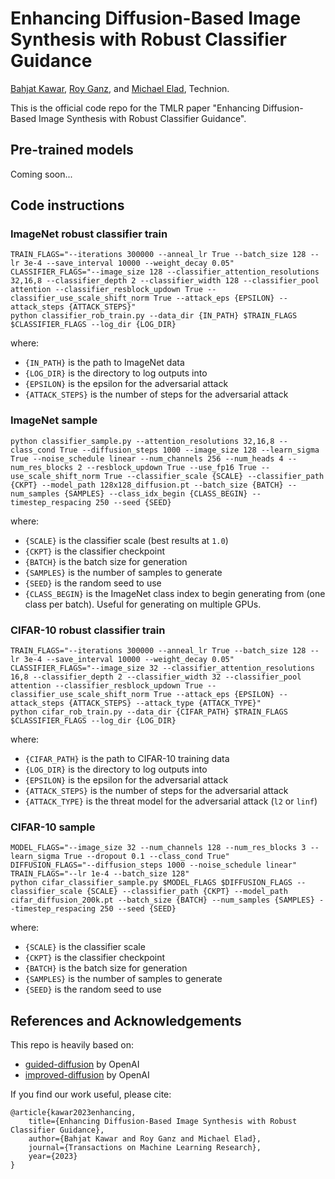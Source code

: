 # Enhancing Diffusion-Based Image Synthesis with Robust Classifier Guidance

[Bahjat Kawar](https://bahjat-kawar.github.io), [Roy Ganz](https://www.linkedin.com/in/roy-ganz-270592/), and [Michael Elad](https://elad.cs.technion.ac.il/), Technion.

This is the official code repo for the TMLR paper "Enhancing Diffusion-Based Image Synthesis with Robust Classifier Guidance".

## Pre-trained models

Coming soon...

## Code instructions

### ImageNet robust classifier train
```
TRAIN_FLAGS="--iterations 300000 --anneal_lr True --batch_size 128 --lr 3e-4 --save_interval 10000 --weight_decay 0.05"
CLASSIFIER_FLAGS="--image_size 128 --classifier_attention_resolutions 32,16,8 --classifier_depth 2 --classifier_width 128 --classifier_pool attention --classifier_resblock_updown True --classifier_use_scale_shift_norm True --attack_eps {EPSILON} --attack_steps {ATTACK_STEPS}"
python classifier_rob_train.py --data_dir {IN_PATH} $TRAIN_FLAGS $CLASSIFIER_FLAGS --log_dir {LOG_DIR}
```

where:
- `{IN_PATH}` is the path to ImageNet data
- `{LOG_DIR}` is the directory to log outputs into
- `{EPSILON}` is the epsilon for the adversarial attack
- `{ATTACK_STEPS}` is the number of steps for the adversarial attack


### ImageNet sample
```
python classifier_sample.py --attention_resolutions 32,16,8 --class_cond True --diffusion_steps 1000 --image_size 128 --learn_sigma True --noise_schedule linear --num_channels 256 --num_heads 4 --num_res_blocks 2 --resblock_updown True --use_fp16 True --use_scale_shift_norm True --classifier_scale {SCALE} --classifier_path {CKPT} --model_path 128x128_diffusion.pt --batch_size {BATCH} --num_samples {SAMPLES} --class_idx_begin {CLASS_BEGIN} --timestep_respacing 250 --seed {SEED}
```

where:
- `{SCALE}` is the classifier scale (best results at `1.0`)
- `{CKPT}` is the classifier checkpoint
- `{BATCH}` is the batch size for generation
- `{SAMPLES}` is the number of samples to generate
- `{SEED}` is the random seed to use
- `{CLASS_BEGIN}` is the ImageNet class index to begin generating from (one class per batch). Useful for generating on multiple GPUs.

### CIFAR-10 robust classifier train
```
TRAIN_FLAGS="--iterations 300000 --anneal_lr True --batch_size 128 --lr 3e-4 --save_interval 10000 --weight_decay 0.05"
CLASSIFIER_FLAGS="--image_size 32 --classifier_attention_resolutions 16,8 --classifier_depth 2 --classifier_width 32 --classifier_pool attention --classifier_resblock_updown True --classifier_use_scale_shift_norm True --attack_eps {EPSILON} --attack_steps {ATTACK_STEPS} --attack_type {ATTACK_TYPE}"
python cifar_rob_train.py --data_dir {CIFAR_PATH} $TRAIN_FLAGS $CLASSIFIER_FLAGS --log_dir {LOG_DIR}
```
where:
- `{CIFAR_PATH}` is the path to CIFAR-10 training data
- `{LOG_DIR}` is the directory to log outputs into
- `{EPSILON}` is the epsilon for the adversarial attack
- `{ATTACK_STEPS}` is the number of steps for the adversarial attack
- `{ATTACK_TYPE}` is the threat model for the adversarial attack (`l2` or `linf`)

### CIFAR-10 sample
```
MODEL_FLAGS="--image_size 32 --num_channels 128 --num_res_blocks 3 --learn_sigma True --dropout 0.1 --class_cond True"
DIFFUSION_FLAGS="--diffusion_steps 1000 --noise_schedule linear"
TRAIN_FLAGS="--lr 1e-4 --batch_size 128"
python cifar_classifier_sample.py $MODEL_FLAGS $DIFFUSION_FLAGS --classifier_scale {SCALE} --classifier_path {CKPT} --model_path cifar_diffusion_200k.pt --batch_size {BATCH} --num_samples {SAMPLES} --timestep_respacing 250 --seed {SEED}
```

where:
- `{SCALE}` is the classifier scale
- `{CKPT}` is the classifier checkpoint
- `{BATCH}` is the batch size for generation
- `{SAMPLES}` is the number of samples to generate
- `{SEED}` is the random seed to use


## References and Acknowledgements
This repo is heavily based on:
- [guided-diffusion](https://github.com/openai/guided-diffusion) by OpenAI
- [improved-diffusion](https://github.com/openai/improved-diffusion) by OpenAI

If you find our work useful, please cite:
```
@article{kawar2023enhancing,
    title={Enhancing Diffusion-Based Image Synthesis with Robust Classifier Guidance},
    author={Bahjat Kawar and Roy Ganz and Michael Elad},
    journal={Transactions on Machine Learning Research},
    year={2023}
}
```